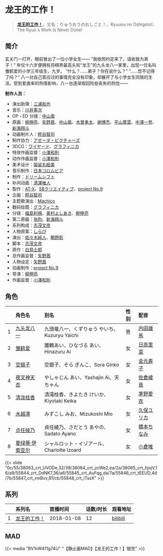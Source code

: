# 龙王的工作！


> <u>**[龙王的工作！](https://bgm.tv/subject/219658)**</u>，又名：りゅうおうのおしごと！、Ryuuou no Oshigoto!、The Ryuo`s Work Is Never Done!

## 简介

玄关门一打开，眼前冒出了一位小学女生——
“我依照约定来了，请收我为弟子！”
年仅十六岁便拥有将棋界最高头衔“龙王”的九头龙八一家里，出现一位名叫雏鹤爱的小学三年级生，九岁。
“什么？……弟子？你在说什么？”
“……您不记得了吗？”
八一对自己答应过的事情完全没有印象，却展开了与小学女生同居的生活。受到爱直率的热情影响，八一也逐渐取回险些丧失的热忱——

**制作人员：**
- 演出助理：[三浦和也](https://bgm.tv/person/12689)
- 音乐：[川井憲次](https://bgm.tv/person/67)
- OP・ED 分镜：[中山竜](https://bgm.tv/person/12606)
- 原画：[柳伸亮](https://bgm.tv/person/12298)、[矢野茜](https://bgm.tv/person/22876)、[中山竜](https://bgm.tv/person/12606)、[木曽勇太](https://bgm.tv/person/15688)、[谢博杰](https://bgm.tv/person/37211)、[平山寛菜](https://bgm.tv/person/35699)、[中澤一登](https://bgm.tv/person/596)、[新海翔斗](https://bgm.tv/person/59538)
- 动画制片人：[糀谷智司](https://bgm.tv/person/41494)
- 制作协力：[アゼータ・ピクチャーズ](https://bgm.tv/person/34423)
- 3DCG：[ワイヤード](https://bgm.tv/person/50454)、[グラフィニカ](https://bgm.tv/person/12436)
- 特效作画监督：[小澤和則](https://bgm.tv/person/21362)
- 动作作画监督：[小澤和則](https://bgm.tv/person/21362)
- 美术设计：[袈裟丸絵美](https://bgm.tv/person/14825)
- 音乐制作：[日本コロムビア](https://bgm.tv/person/228)
- 制作：[ドリームシフト](https://bgm.tv/person/24130)
- 补间动画：[清澤唯人](https://bgm.tv/person/53035)
- 製作：[AT-X](https://bgm.tv/person/230)、[SBクリエイティブ](https://bgm.tv/person/6991)、[project No.9](https://bgm.tv/person/8088)
- 企画：[糀谷智司](https://bgm.tv/person/41494)
- 主题歌演出：[Machico](https://bgm.tv/person/15302)
- 数码绘图：[グラフィニカ](https://bgm.tv/person/12436)
- 分镜：[福島利規](https://bgm.tv/person/2512)、[奥村よしあき](https://bgm.tv/person/3058)、[柳伸亮](https://bgm.tv/person/12298)
- 第二原画：[张昀](https://bgm.tv/person/50860)、[新海翔斗](https://bgm.tv/person/59538)
- 系列构成：[志茂文彦](https://bgm.tv/person/63)
- 人物原案：[しらび](https://bgm.tv/person/11250)
- 演出：[佐々木純人](https://bgm.tv/person/16011)、[鴫野彰](https://bgm.tv/person/2624)
- 脚本：[志茂文彦](https://bgm.tv/person/63)
- 原作：[白鳥士郎](https://bgm.tv/person/8473)
- 总作画监督：[矢野茜](https://bgm.tv/person/22876)
- 人物设定：[矢野茜](https://bgm.tv/person/22876)
- 动画制作：[project No.9](https://bgm.tv/person/8088)
- 导演：[柳伸亮](https://bgm.tv/person/12298)
- 作画监督：[小澤和則](https://bgm.tv/person/21362)

## 角色

|     |   角色名   |   别名  | 性别 |  配音  |
|:--- |:------  |:----      |:---  |:--   |
| 1 | [九头龙八一](https://bgm.tv/character/38063) | 九頭竜八一、くずりゅう やいち、Kuzuryu Yaichi | 男 | [内田雄馬](https://bgm.tv/person/15390) |
| 2 | [雏鹤爱](https://bgm.tv/character/38064) | 雛鶴あい、ひなづる あい、Hinazuru Ai | 女 | [日高里菜](https://bgm.tv/person/4962) |
| 3 | [空银子](https://bgm.tv/character/38065) | 空銀子、そら ぎんこ、Sora Ginko | 女 | [金元寿子](https://bgm.tv/person/5941) |
| 4 | [夜叉神天衣](https://bgm.tv/character/55844) | やしゃじん あい、Yashajin Ai、天ちゃん | 女 | [佐倉綾音](https://bgm.tv/person/5745) |
| 5 | [清泷桂香](https://bgm.tv/character/55845) | 清滝桂香、きよたき けいか、Kiyotaki Keika | 女 | [茅野愛衣](https://bgm.tv/person/5847) |
| 6 | [水越澪](https://bgm.tv/character/55846) | みずこし みお、Mizukoshi Mio | 女 | [久保ユリカ](https://bgm.tv/person/9270) |
| 7 | [贞任绫乃](https://bgm.tv/character/55847) | 貞任綾乃、さだとう あやの、Sadato Ayano | 女 | [橋本ちなみ](https://bgm.tv/person/13472) |
| 8 | [夏绿蒂·伊索亚尔](https://bgm.tv/character/55848) | シャルロット・イゾアール、Charlotte Izoard | 女 | [小倉唯](https://bgm.tv/person/6447) |

{{< slide "0c/55/38063_crt_UVODe,32/39/38064_crt_zcWe2,ea/2a/38065_crt_hjnjV,16/a9/55844_crt_DdNK7,36/a6/55845_crt_AuFqg,da/7a/55846_crt_tEEUD,4d/7b/55847_crt_rmBxv,81/cb/55848_crt_iTssX" >}}

## 系列

|     |   系列名   |   首播时间  | 话数/时长  | 观看地址 |
|:---  |:------    |:----      |:---       |:---  |
| 1 |[龙王的工作！](https://bgm.tv/subject/219658)| 2018-01-08 | 12 | [bilibili](https://www.bilibili.com/bangumi/play/ep173181)  |


## MAD

{{< media  "BV1nW411g74U" 
"【静止画MAD】【龙王的工作！】银空" >}}
